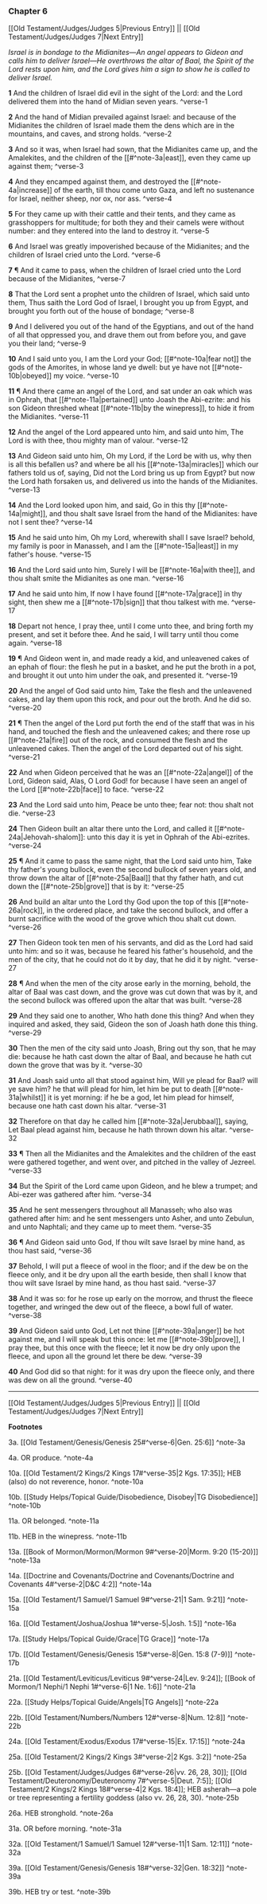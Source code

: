 ### Chapter 6

[[Old Testament/Judges/Judges 5|Previous Entry]]  ||  [[Old Testament/Judges/Judges 7|Next Entry]]

*Israel is in bondage to the Midianites—An angel appears to Gideon and calls him to deliver Israel—He overthrows the altar of Baal, the Spirit of the Lord rests upon him, and the Lord gives him a sign to show he is called to deliver Israel.*

**1**  And the children of Israel did evil in the sight of the Lord: and the Lord delivered them into the hand of Midian seven years. ^verse-1

**2**  And the hand of Midian prevailed against Israel: and because of the Midianites the children of Israel made them the dens which are in the mountains, and caves, and strong holds. ^verse-2

**3**  And so it was, when Israel had sown, that the Midianites came up, and the Amalekites, and the children of the [[#^note-3a|east]], even they came up against them; ^verse-3

**4**  And they encamped against them, and destroyed the [[#^note-4a|increase]] of the earth, till thou come unto Gaza, and left no sustenance for Israel, neither sheep, nor ox, nor ass. ^verse-4

**5**  For they came up with their cattle and their tents, and they came as grasshoppers for multitude; for both they and their camels were without number: and they entered into the land to destroy it. ^verse-5

**6**  And Israel was greatly impoverished because of the Midianites; and the children of Israel cried unto the Lord. ^verse-6

**7**  ¶ And it came to pass, when the children of Israel cried unto the Lord because of the Midianites, ^verse-7

**8**  That the Lord sent a prophet unto the children of Israel, which said unto them, Thus saith the Lord God of Israel, I brought you up from Egypt, and brought you forth out of the house of bondage; ^verse-8

**9**  And I delivered you out of the hand of the Egyptians, and out of the hand of all that oppressed you, and drave them out from before you, and gave you their land; ^verse-9

**10**  And I said unto you, I am the Lord your God; [[#^note-10a|fear not]] the gods of the Amorites, in whose land ye dwell: but ye have not [[#^note-10b|obeyed]] my voice. ^verse-10

**11**  ¶ And there came an angel of the Lord, and sat under an oak which was in Ophrah, that [[#^note-11a|pertained]] unto Joash the Abi-ezrite: and his son Gideon threshed wheat [[#^note-11b|by the winepress]], to hide it from the Midianites. ^verse-11

**12**  And the angel of the Lord appeared unto him, and said unto him, The Lord is with thee, thou mighty man of valour. ^verse-12

**13**  And Gideon said unto him, Oh my Lord, if the Lord be with us, why then is all this befallen us? and where be all his [[#^note-13a|miracles]] which our fathers told us of, saying, Did not the Lord bring us up from Egypt? but now the Lord hath forsaken us, and delivered us into the hands of the Midianites. ^verse-13

**14**  And the Lord looked upon him, and said, Go in this thy [[#^note-14a|might]], and thou shalt save Israel from the hand of the Midianites: have not I sent thee? ^verse-14

**15**  And he said unto him, Oh my Lord, wherewith shall I save Israel? behold, my family is poor in Manasseh, and I am the [[#^note-15a|least]] in my father's house. ^verse-15

**16**  And the Lord said unto him, Surely I will be [[#^note-16a|with thee]], and thou shalt smite the Midianites as one man. ^verse-16

**17**  And he said unto him, If now I have found [[#^note-17a|grace]] in thy sight, then shew me a [[#^note-17b|sign]] that thou talkest with me. ^verse-17

**18**  Depart not hence, I pray thee, until I come unto thee, and bring forth my present, and set it before thee. And he said, I will tarry until thou come again. ^verse-18

**19**  ¶ And Gideon went in, and made ready a kid, and unleavened cakes of an ephah of flour: the flesh he put in a basket, and he put the broth in a pot, and brought it out unto him under the oak, and presented it. ^verse-19

**20**  And the angel of God said unto him, Take the flesh and the unleavened cakes, and lay them upon this rock, and pour out the broth. And he did so. ^verse-20

**21**  ¶ Then the angel of the Lord put forth the end of the staff that was in his hand, and touched the flesh and the unleavened cakes; and there rose up [[#^note-21a|fire]] out of the rock, and consumed the flesh and the unleavened cakes. Then the angel of the Lord departed out of his sight. ^verse-21

**22**  And when Gideon perceived that he was an [[#^note-22a|angel]] of the Lord, Gideon said, Alas, O Lord God! for because I have seen an angel of the Lord [[#^note-22b|face]] to face. ^verse-22

**23**  And the Lord said unto him, Peace be unto thee; fear not: thou shalt not die. ^verse-23

**24**  Then Gideon built an altar there unto the Lord, and called it [[#^note-24a|Jehovah-shalom]]: unto this day it is yet in Ophrah of the Abi-ezrites. ^verse-24

**25**  ¶ And it came to pass the same night, that the Lord said unto him, Take thy father's young bullock, even the second bullock of seven years old, and throw down the altar of [[#^note-25a|Baal]] that thy father hath, and cut down the [[#^note-25b|grove]] that is by it: ^verse-25

**26**  And build an altar unto the Lord thy God upon the top of this [[#^note-26a|rock]], in the ordered place, and take the second bullock, and offer a burnt sacrifice with the wood of the grove which thou shalt cut down. ^verse-26

**27**  Then Gideon took ten men of his servants, and did as the Lord had said unto him: and so it was, because he feared his father's household, and the men of the city, that he could not do it by day, that he did it by night. ^verse-27

**28**  ¶ And when the men of the city arose early in the morning, behold, the altar of Baal was cast down, and the grove was cut down that was by it, and the second bullock was offered upon the altar that was built. ^verse-28

**29**  And they said one to another, Who hath done this thing? And when they inquired and asked, they said, Gideon the son of Joash hath done this thing. ^verse-29

**30**  Then the men of the city said unto Joash, Bring out thy son, that he may die: because he hath cast down the altar of Baal, and because he hath cut down the grove that was by it. ^verse-30

**31**  And Joash said unto all that stood against him, Will ye plead for Baal? will ye save him? he that will plead for him, let him be put to death [[#^note-31a|whilst]] it is yet morning: if he be a god, let him plead for himself, because one hath cast down his altar. ^verse-31

**32**  Therefore on that day he called him [[#^note-32a|Jerubbaal]], saying, Let Baal plead against him, because he hath thrown down his altar. ^verse-32

**33**  ¶ Then all the Midianites and the Amalekites and the children of the east were gathered together, and went over, and pitched in the valley of Jezreel. ^verse-33

**34**  But the Spirit of the Lord came upon Gideon, and he blew a trumpet; and Abi-ezer was gathered after him. ^verse-34

**35**  And he sent messengers throughout all Manasseh; who also was gathered after him: and he sent messengers unto Asher, and unto Zebulun, and unto Naphtali; and they came up to meet them. ^verse-35

**36**  ¶ And Gideon said unto God, If thou wilt save Israel by mine hand, as thou hast said, ^verse-36

**37**  Behold, I will put a fleece of wool in the floor; and if the dew be on the fleece only, and it be dry upon all the earth beside, then shall I know that thou wilt save Israel by mine hand, as thou hast said. ^verse-37

**38**  And it was so: for he rose up early on the morrow, and thrust the fleece together, and wringed the dew out of the fleece, a bowl full of water. ^verse-38

**39**  And Gideon said unto God, Let not thine [[#^note-39a|anger]] be hot against me, and I will speak but this once: let me [[#^note-39b|prove]], I pray thee, but this once with the fleece; let it now be dry only upon the fleece, and upon all the ground let there be dew. ^verse-39

**40**  And God did so that night: for it was dry upon the fleece only, and there was dew on all the ground. ^verse-40


---
[[Old Testament/Judges/Judges 5|Previous Entry]]  ||  [[Old Testament/Judges/Judges 7|Next Entry]]


**Footnotes**


3a. [[Old Testament/Genesis/Genesis 25#^verse-6|Gen. 25:6]] ^note-3a

4a. OR produce. ^note-4a

10a. [[Old Testament/2 Kings/2 Kings 17#^verse-35|2 Kgs. 17:35]]; HEB (also) do not reverence, honor.  ^note-10a

10b. [[Study Helps/Topical Guide/Disobedience, Disobey|TG Disobedience]] ^note-10b

11a. OR belonged. ^note-11a

11b. HEB in the winepress. ^note-11b

13a. [[Book of Mormon/Mormon/Mormon 9#^verse-20|Morm. 9:20 (15-20)]] ^note-13a

14a. [[Doctrine and Covenants/Doctrine and Covenants/Doctrine and Covenants 4#^verse-2|D&C 4:2]] ^note-14a

15a. [[Old Testament/1 Samuel/1 Samuel 9#^verse-21|1 Sam. 9:21]] ^note-15a

16a. [[Old Testament/Joshua/Joshua 1#^verse-5|Josh. 1:5]] ^note-16a

17a. [[Study Helps/Topical Guide/Grace|TG Grace]] ^note-17a

17b. [[Old Testament/Genesis/Genesis 15#^verse-8|Gen. 15:8 (7-9)]] ^note-17b

21a. [[Old Testament/Leviticus/Leviticus 9#^verse-24|Lev. 9:24]]; [[Book of Mormon/1 Nephi/1 Nephi 1#^verse-6|1 Ne. 1:6]] ^note-21a

22a. [[Study Helps/Topical Guide/Angels|TG Angels]] ^note-22a

22b. [[Old Testament/Numbers/Numbers 12#^verse-8|Num. 12:8]] ^note-22b

24a. [[Old Testament/Exodus/Exodus 17#^verse-15|Ex. 17:15]] ^note-24a

25a. [[Old Testament/2 Kings/2 Kings 3#^verse-2|2 Kgs. 3:2]] ^note-25a

25b. [[Old Testament/Judges/Judges 6#^verse-26|vv. 26, 28, 30]]; [[Old Testament/Deuteronomy/Deuteronomy 7#^verse-5|Deut. 7:5]]; [[Old Testament/2 Kings/2 Kings 18#^verse-4|2 Kgs. 18:4]]; HEB asherah—a pole or tree representing a fertility goddess (also vv. 26, 28, 30).  ^note-25b

26a. HEB stronghold. ^note-26a

31a. OR before morning. ^note-31a

32a. [[Old Testament/1 Samuel/1 Samuel 12#^verse-11|1 Sam. 12:11]] ^note-32a

39a. [[Old Testament/Genesis/Genesis 18#^verse-32|Gen. 18:32]] ^note-39a

39b. HEB try or test. ^note-39b